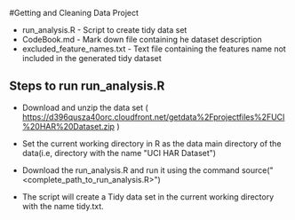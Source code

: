 #Getting and Cleaning Data Project

* run_analysis.R - Script to create tidy data set
* CodeBook.md - Mark down file containing he dataset description
* excluded_feature_names.txt - Text file containing the features name not included in the generated tidy dataset 

## Steps to run run_analysis.R

* Download and unzip the data set ( https://d396qusza40orc.cloudfront.net/getdata%2Fprojectfiles%2FUCI%20HAR%20Dataset.zip )

* Set the current working directory in R as the data main directory of the data(i.e, directory with the name "UCI HAR Dataset")

* Download the run_analysis.R and run it using the command source("<complete_path_to_run_analysis.R>")

* The script will create a Tidy data set in the current working directory with the name tidy.txt.